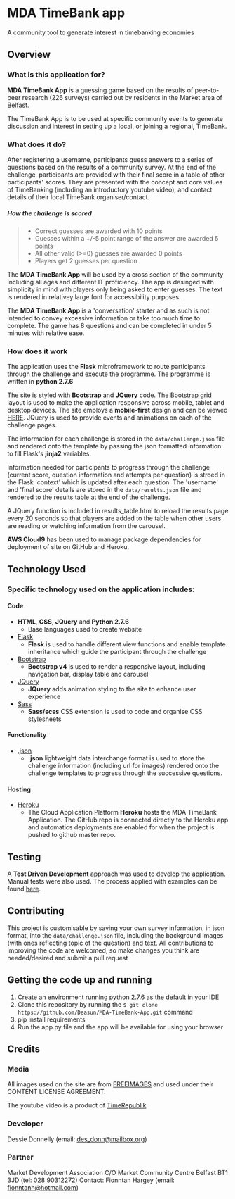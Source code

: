 # MDA TimeBank app
A community tool to generate interest in timebanking economies

## Overview

### What is this application for?
**MDA TimeBank App** is a guessing game based on the results of peer-to-peer research (226 surveys) carried out by residents in the Market area of Belfast.

The TimeBank App is to be used at specific community events to generate discussion and interest in setting up a local, or joining a regional, TimeBank.

### What does it do?
After registering a username, participants guess answers to a series of questions based on the results of a community survey. At the end of the challenge, participants are provided with their final score in a table of  other participants' scores. They are presented with the concept and core values of TimeBanking (including an introductory youtube video), and contact details of their local TimeBank organiser/contact.

##### How the challenge is scored
> * Correct guesses are awarded with 10 points
> * Guesses within a +/-5 point range of the answer are awarded 5 points
> * All other valid (>=0) guesses are awarded 0 points
> * Players get 2 guesses per question

The **MDA TimeBank App** will be used by a cross section of the community including all ages and different IT proficiency. The app is desinged with simplicity in mind with players only being asked to enter guesses. The text is rendered in relativey large font for accessibility purposes.

The **MDA TimeBank App** is a 'conversation' starter and as such is not intended to convey excessive information or take too much time to complete. The game has 8 questions and can be completed in under 5 minutes with relative ease. 

### How does it work
The application uses the **Flask** microframework to route participants through the challenge and execute the programme. The programme is written in **python 2.7.6**

The site is styled with **Bootstrap** and **JQuery** code. The Bootstrap grid layout is used to make the application responsive across mobile, tablet and desktop devices. The site employs a **mobile-first** design and can be viewed [HERE](https://mda-timebank.herokuapp.com/). JQuery is used to provide events and animations on each of the challenge pages.

The information for each challenge is stored in the ```data/challenge.json``` file and rendered onto the template by passing the json formatted information to fill Flask's **jinja2** variables. 

Information needed for participants to progress through the challenge (current score, question information and attempts per question)  is stroed in the Flask 'context' which is updated after each question. The 'username' and 'final score' details are stored in the ```data/results.json``` file and rendered to the results table at the end of the challenge.

A JQuery function is included in results_table.html to reload the results page every 20 seconds so that players are added to the table when other users are reading or watching information from the carousel.

**AWS Cloud9** has been used to manage package dependencies for deployment of site on GitHub and Heroku. 


## Technology Used

### Specific technology used on the application includes:

#### Code
- **HTML**, **CSS**, **JQuery** and **Python 2.7.6**
    - Base languages used to create website
- [Flask](http://flask.pocoo.org/)
    - **Flask** is used to handle different view functions and enable template inheritance which guide the participant through the challenge
- [Bootstrap](http://getbootstrap.com/)
    - **Bootstrap v4** is used to render a responsive layout, including navigation bar, display table and carousel
- [JQuery](https://jquery.com)
    - **JQuery** adds animation styling to the site to enhance user experience
- [Sass](https://sass-lang.com/)
    - **Sass/scss** CSS extension is used to code and organise CSS stylesheets

#### Functionality
- [.json](https://www.json.org/)
    - **.json** lightweight data interchange format is used to store the challenge information (including url for images) rendered onto the challenge templates to progress through the successive questions.

#### Hosting
- [Heroku](https://www.heroku.com/)
    - The Cloud Application Platform **Heroku** hosts the MDA TimeBank Application. The GitHub repo is connected directly to the Heroku app and automatics deployments are enabled for when the project is pushed to github master repo.


## Testing
A **Test Driven Development** approach was used to develop the application. Manual tests were also used. The process applied with examples can be found [here](testing/tdd.md).


## Contributing
This project is customisable by saving your own survey information, in json format, into the ```data/challenge.json``` file, including the background images (with ones reflecting topic of the question) and text. All contributions to improving the code are welcomed, so make changes you think are needed/desired and submit a pull request

## Getting the code up and running
1. Create an environment running python 2.7.6 as the default in your IDE
2. Clone this repository by running the ```$ git clone https://github.com/Deasun/MDA-TimeBank-App.git``` command
3. pip install requirements
4. Run the app.py file and the app will be available for using your browser


## Credits

### Media
All images used on the site are from [FREEIMAGES](https://www.freeimages.com)
and used under their CONTENT LICENSE AGREEMENT.

The youtube video is a product of [TimeRepublik](https://timerepublik.com/)

### Developer
Dessie Donnelly (email: des_donn@mailbox.org)

### Partner
Market Development Association C/O Market Community Centre Belfast BT1 3JD (tel: 028 90312272)
Contact: Fionntan Hargey (email: fionntanh@hotmail.com)